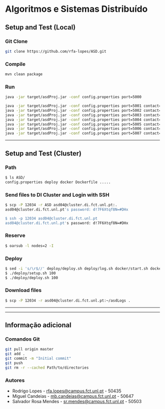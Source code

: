 # Algoritmos e Sistemas Distribuído

## Setup and Test (Local)

### Git Clone
```bash
git clone https://github.com/rfa-lopes/ASD.git
```

### Compile
```bash
mvn clean package
```

### Run
```bash
java -jar target/asdProj.jar -conf config.properties port=5000
```
```bash
java -jar target/asdProj.jar -conf config.properties port=5001 contact=127.0.0.1:5000
java -jar target/asdProj.jar -conf config.properties port=5002 contact=127.0.0.1:5000
java -jar target/asdProj.jar -conf config.properties port=5003 contact=127.0.0.1:5000
java -jar target/asdProj.jar -conf config.properties port=5004 contact=127.0.0.1:5000
java -jar target/asdProj.jar -conf config.properties port=5005 contact=127.0.0.1:5000
java -jar target/asdProj.jar -conf config.properties port=5006 contact=127.0.0.1:5000
java -jar target/asdProj.jar -conf config.properties port=5007 contact=127.0.0.1:5000,127.0.0.1:5001
```
---

## Setup and Test (Cluster)

### Path
```bash
$ ls ASD/
config.properties deploy docker Dockerfile .....
```

### Send files to DI Cluster and Login with SSH
```bash
$ scp -P 12034 -r ASD asd04@cluster.di.fct.unl.pt:.
asd04@cluster.di.fct.unl.pt's password: d!7F6Xtqf8N=#DHx

$ ssh -p 12034 asd04@cluster.di.fct.unl.pt
asd04@cluster.di.fct.unl.pt's password: d!7F6Xtqf8N=#DHx
```

### Reserve
```bash
$ oarsub -l nodes=2 -I
```

### Deploy
```bash
$ sed -i 's/\r$//' deploy/deploy.sh deploy/log.sh docker/start.sh docker/setupTc.sh deploy/setup.sh deploy/runTest.sh
$ ./deploy/setup.sh 100
$ ./deploy/deploy.sh 100
```

### Download files
```bash
$ scp -P 12034 -r asd04@cluster.di.fct.unl.pt:~/asdLogs .
```

---
---

## Informação adicional

### Comandos Git
```bash
git pull origin master
git add .
git commit -m "Initial commit"
git push
git rm -r --cached Path/to/directories
```

### Autores
* Rodrigo Lopes - rfa.lopes@campus.fct.unl.pt - 50435
* Miguel Candeias - mb.candeias@campus.fct.unl.pt - 50647
* Salvador Rosa Mendes - sr.mendes@campus.fct.unl.pt - 50503
